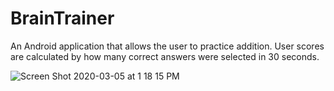 # BrainTrainer
An Android application that allows the user to practice addition. User scores are calculated by how many correct answers were selected in 30 seconds.

![Screen Shot 2020-03-05 at 1 18 15 PM](https://user-images.githubusercontent.com/57818266/76027117-eeca2100-5ee4-11ea-8b19-211c0e928eec.png)
